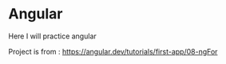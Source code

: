 # Angular
Here I will practice angular 

Project is from : https://angular.dev/tutorials/first-app/08-ngFor

